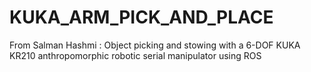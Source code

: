 # KUKA_ARM_PICK_AND_PLACE
From Salman Hashmi : Object picking and stowing with a 6-DOF KUKA KR210 anthropomorphic  robotic serial manipulator using ROS
